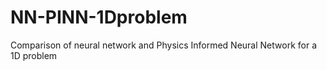 # NN-PINN-1Dproblem
Comparison of neural network and Physics Informed Neural Network for a 1D problem
